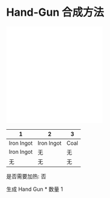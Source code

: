 # Hand-Gun 合成方法

![Icon](d6e4dc2ab496ac845a119b14c5abbb91.png)

|1|2|3|
|----|-----|-----|
|Iron Ingot|Iron Ingot|Coal|
|Iron Ingot|无|无|
|无|无|无|

是否需要加热: 否

生成 Hand Gun \* 数量 1
<br/> <br/> <br/> 

